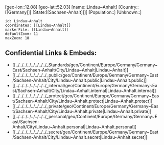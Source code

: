 ﻿---
location: [52.03,12.08]
mapzoom: [7,12] 
mapmarker: city 
type: City
tags:
- geo/City


SpocWebEntityId: 32023
isDeleted: false
confidential: public

---
[geo-lon::12.08]
[geo-lat::52.03]
[name::Lindau~Anhalt]
[Country::[[Germany]]]
[State:[[Sachsen-Anhalt]]]]
[Population::]
[Unknown::]


```leaflet
id: Lindau~Anhalt
coordinates: [[Lindau~Anhalt]]
markerFile: [[Lindau~Anhalt]]
defaultZoom: 11 
maxZoom: 18
```


## Confidential Links & Embeds: 
- [[../../../../../../../../_Standards/geo/Continent/Europe/Germany/Germany~East/Sachsen-Anhalt/City/Lindau~Anhalt|Lindau~Anhalt]] 
- [[../../../../../../../../_public/geo/Continent/Europe/Germany/Germany~East/Sachsen-Anhalt/City/Lindau~Anhalt.public|Lindau~Anhalt.public]] 
- [[../../../../../../../../_internal/geo/Continent/Europe/Germany/Germany~East/Sachsen-Anhalt/City/Lindau~Anhalt.internal|Lindau~Anhalt.internal]] 
- [[../../../../../../../../_protect/geo/Continent/Europe/Germany/Germany~East/Sachsen-Anhalt/City/Lindau~Anhalt.protect|Lindau~Anhalt.protect]] 
- [[../../../../../../../../_private/geo/Continent/Europe/Germany/Germany~East/Sachsen-Anhalt/City/Lindau~Anhalt.private|Lindau~Anhalt.private]] 
- [[../../../../../../../../_personal/geo/Continent/Europe/Germany/Germany~East/Sachsen-Anhalt/City/Lindau~Anhalt.personal|Lindau~Anhalt.personal]] 
- [[../../../../../../../../_secret/geo/Continent/Europe/Germany/Germany~East/Sachsen-Anhalt/City/Lindau~Anhalt.secret|Lindau~Anhalt.secret]] 
